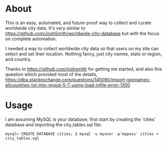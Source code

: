 # About

This is an easy, automated, and future-proof way to collect and curate worldwide city data. It's very similar to https://github.com/JoshSmith/worldwide-city-database but with the focus on complete automation.

I needed a way to collect worldwide city data so that users on my site can select and set their location. Nothing fancy, just city names, state or region, and country.

Thanks to https://github.com/joshsmith for getting me started, and also this question which provided most of the details, https://dba.stackexchange.com/questions/145080/import-geonames-allcountries-txt-into-mysql-5-7-using-load-infile-error-1300

# Usage

I am assuming MySQL is your database, first start by creating the 'cities' database and importing the city_tables.sql file:

`
mysql> CREATE DATABASE cities;
$ mysql -u myuser -p'mypass' cities < city_tables.sql
`
